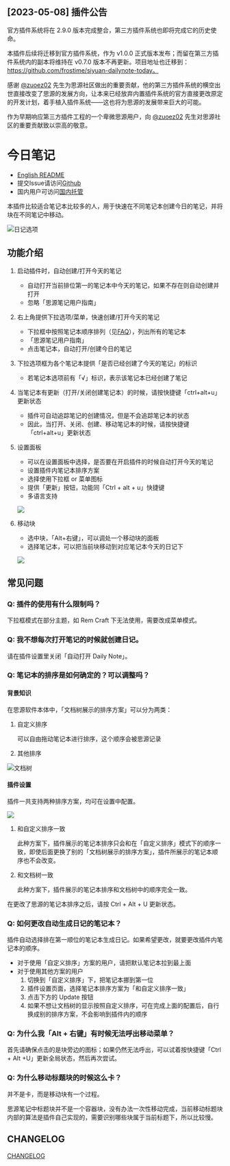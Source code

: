 ## [2023-05-08] 插件公告

官方插件系统将在 2.9.0 版本完成整合，第三方插件系统也即将完成它的历史使命。

本插件后续将迁移到官方插件系统，作为 v1.0.0 正式版本发布；而留在第三方插件系统内的副本将维持在 v0.7.0 版本不再更新。项目地址也迁移到：https://github.com/frostime/siyuan-dailynote-today。

感谢 [@zuoez02](https://github.com/zuoez02) 先生为思源社区做出的重要贡献，他的第三方插件系统的横空出世直接改变了思源的发展方向，让本来已经放弃内置插件系统的官方直接更改原定的开发计划，着手植入插件系统——这也将为思源的发展带来巨大的可能。

作为早期响应第三方插件工程的一个卑微思源用户，向 [@zuoez02](https://github.com/zuoez02) 先生对思源社区的重要贡献致以崇高的敬意。


# 今日笔记

- [English README](https://github.com/frostime/siyuan-plugin-open-diary/blob/master/README-en.md)
- 提交Issue请访问[Github](https://github.com/frostime/siyuan-plugin-open-diary)
- 国内用户可访问[国内托管](https://gitcode.net/frostime/siyuan-plugin-daily-note)

本插件比较适合笔记本比较多的人，用于快速在不同笔记本创建今日的笔记，并将块在不同笔记中移动。

![日记选项](https://gitcode.net/frostime/siyuan-plugin-daily-note/-/raw/master/asset/%E6%97%A5%E8%AE%B0%E9%80%89%E9%A1%B9.png)

## 功能介绍

1. 启动插件时，自动创建/打开今天的笔记
    - 自动打开当前排位第一的笔记本中今天的笔记，如果不存在则自动创建并打开
    - 忽略「思源笔记用户指南」

2. 右上角提供下拉选项/菜单，快速创建/打开今天的笔记
    - 下拉框中按照笔记本顺序排列（见[FAQ](#q-笔记本的排序是如何确定的可以调整吗)），列出所有的笔记本
    - 「思源笔记用户指南」
    - 点击笔记本，自动打开/创建今日的笔记

3. 下拉选项框为各个笔记本提供「是否已经创建了今天的笔记」的标识
    - 若笔记本选项前有「√」标识，表示该笔记本已经创建了笔记

4. 当笔记本有更新（打开/关闭创建笔记本）的时候，请按快捷键「ctrl+alt+u」更新状态
    - 插件可自动追踪笔记的创建情况，但是不会追踪笔记本的状态
    - 因此，当打开、关闭、创建、移动笔记本的时候，请按快捷键「ctrl+alt+u」更新状态

5. 设置面板
    - 可以在设置面板中选择，是否要在开启插件的时候自动打开今天的笔记
    - 设置插件内笔记本排序方案
    - 选择使用下拉框 or 菜单图标
    - 提供「更新」按钮，功能同「Ctrl + alt + u」快捷键
    - 多语言支持

    ![](https://gitcode.net/frostime/siyuan-plugin-daily-note/-/raw/master/asset/Setting.png)

6. 移动块
    - 选中块，「Alt+右键」，可以调处一个移动块的面板
    - 选择笔记本，可以把当前块移动到对应笔记本今天的日记下

    ![](https://gitcode.net/frostime/siyuan-plugin-daily-note/-/raw/master/asset/MoveBlock.png)

## 常见问题

### Q: 插件的使用有什么限制吗？

下拉框模式在部分主题，如 Rem Craft 下无法使用，需要改成菜单模式。

### Q: 我不想每次打开笔记的时候就创建日记。

请在插件设置里关闭「自动打开 Daily Note」。

### Q: 笔记本的排序是如何确定的？可以调整吗？

#### 背景知识

在思源软件本体中，「文档树展示的排序方案」可以分为两类：

1. 自定义排序

    可以自由拖动笔记本进行排序，这个顺序会被思源记录
2. 其他排序

<img src="https://gitcode.net/frostime/siyuan-plugin-daily-note/-/raw/master/asset/%E6%96%87%E6%A1%A3%E6%A0%91%E6%8E%92%E5%BA%8F.png" alt="文档树" style="display:block;margin:auto" />


#### 插件设置

插件一共支持两种排序方案，均可在设置中配置。

![](https://gitcode.net/frostime/siyuan-plugin-daily-note/-/raw/master/asset/Sorting.png)

1. 和自定义排序一致

    此种方案下，插件展示的笔记本排序只会和在「自定义排序」模式下的顺序一致，即使后面更换了别的「文档树展示的排序方案」，插件所展示的笔记本顺序也不会改变。

2. 和文档树一致

    此种方案下，插件展示的笔记本排序和文档树中的顺序完全一致。

在更改了思源的笔记本排序之后，请按 Ctrl + Alt + U 更新状态。


###  Q: 如何更改自动生成日记的笔记本？

插件自动选择排在第一顺位的笔记本生成日记。如果希望更改，就要更改插件内笔记本的顺序。

- 对于使用「自定义排序」方案的用户，请把默认笔记本拉到最上面
- 对于使用其他方案的用户
    1. 切换到「自定义排序」下，把笔记本挪到第一位
    2. 插件设置页面，选择笔记本排序方案为「和自定义排序一致」
    3. 点击下方的 Update 按钮
    4. 如果不想让文档树的显示按照自定义排序，可在完成上面的配置后，自行换成别的排序方案，不会影响到插件内的顺序

### Q: 为什么我「Alt + 右键」有时候无法呼出移动菜单？

首先请确保点击的是块旁边的图标；如果仍然无法呼出，可以试着按快捷键「Ctrl + Alt +U」更新全局状态，然后再次尝试。

### Q: 为什么移动标题块的时候这么卡？

并不是卡，而是移动块有一个过程。

思源笔记中标题块并不是一个容器块，没有办法一次性移动完成，当前移动标题块内部的算法是插件自己实现的，需要识别哪些块属于当前标题下，所以比较慢。

## CHANGELOG

[CHANGELOG](https://github.com/frostime/siyuan-plugin-open-diary/blob/master/CHANGELOG.md)

